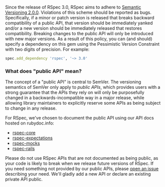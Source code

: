 Since the release of RSpec 3.0, RSpec aims to adhere to [Semantic Versioning 2.0.0](http://semver.org/). Violations
of this scheme should be reported as bugs. Specifically, if a minor or patch version is
released that breaks backward compatibility of a public API, that version should be
immediately yanked and/or a new version should be immediately released that restores
compatibility.  Breaking changes to the public API will only be introduced with new major
versions. As a result of this policy, you can (and should) specify a dependency on this gem
using the Pessimistic Version Constraint with two digits of precision. For example:

``` ruby
spec.add_dependency 'rspec', '~> 3.0'
```

### What does "public API" mean?

The concept of a "public API" is central to SemVer. The versioning semantics of SemVer only
apply to _public APIs_, which provides users with a strong guarantee that the APIs they rely on
will only be purposefully changed in a backwards-incompatible way in a major release,
while allowing library maintainers to explicitly reserve some APIs as being subject to change in any release.

For RSpec, we've chosen to document the public API using our API docs hosted on rubydoc.info:

* <a href="http://rubydoc.info/gems/rspec-core/frames">rspec-core</a>
* <a href="http://rubydoc.info/gems/rspec-expectations/frames">rspec-expectations</a>
* <a href="http://rubydoc.info/gems/rspec-mocks/frames">rspec-mocks</a>
* <a href="http://rubydoc.info/gems/rspec-rails/frames">rspec-rails</a>

Please do not use RSpec APIs that are not documented as being public, as your code is likely
to break when we release future versions of RSpec.  If you need something not provided by
our public APIs, please [open an issue](https://github.com/rspec/rspec-core/issues) describing your need.  We'll gladly add a new API or
declare an existing private API public.

